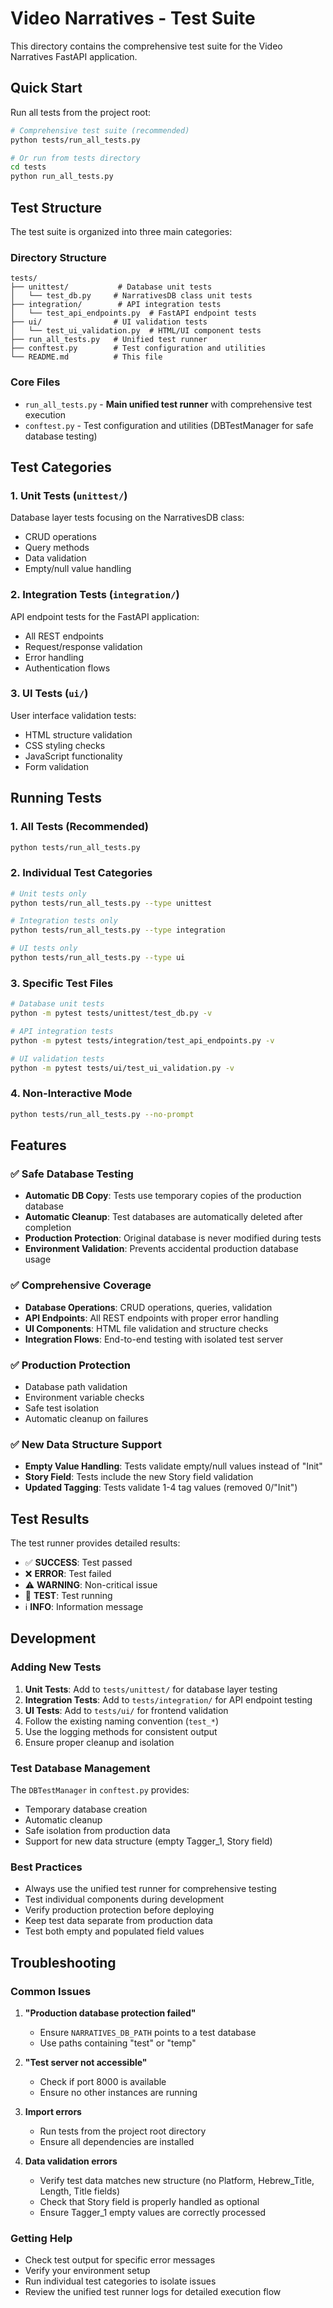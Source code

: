 # Video Narratives - Test Suite

This directory contains the comprehensive test suite for the Video Narratives FastAPI application.

## Quick Start

Run all tests from the project root:

```bash
# Comprehensive test suite (recommended)
python tests/run_all_tests.py

# Or run from tests directory
cd tests
python run_all_tests.py
```

## Test Structure

The test suite is organized into three main categories:

### Directory Structure

```
tests/
├── unittest/           # Database unit tests
│   └── test_db.py     # NarrativesDB class unit tests
├── integration/        # API integration tests
│   └── test_api_endpoints.py  # FastAPI endpoint tests
├── ui/                # UI validation tests
│   └── test_ui_validation.py  # HTML/UI component tests
├── run_all_tests.py   # Unified test runner
├── conftest.py        # Test configuration and utilities
└── README.md          # This file
```

### Core Files

- `run_all_tests.py` - **Main unified test runner** with comprehensive test execution
- `conftest.py` - Test configuration and utilities (DBTestManager for safe database testing)

## Test Categories

### 1. Unit Tests (`unittest/`)

Database layer tests focusing on the NarrativesDB class:

- CRUD operations
- Query methods
- Data validation
- Empty/null value handling

### 2. Integration Tests (`integration/`)

API endpoint tests for the FastAPI application:

- All REST endpoints
- Request/response validation
- Error handling
- Authentication flows

### 3. UI Tests (`ui/`)

User interface validation tests:

- HTML structure validation
- CSS styling checks
- JavaScript functionality
- Form validation

## Running Tests

### 1. All Tests (Recommended)

```bash
python tests/run_all_tests.py
```

### 2. Individual Test Categories

```bash
# Unit tests only
python tests/run_all_tests.py --type unittest

# Integration tests only
python tests/run_all_tests.py --type integration

# UI tests only
python tests/run_all_tests.py --type ui
```

### 3. Specific Test Files

```bash
# Database unit tests
python -m pytest tests/unittest/test_db.py -v

# API integration tests
python -m pytest tests/integration/test_api_endpoints.py -v

# UI validation tests
python -m pytest tests/ui/test_ui_validation.py -v
```

### 4. Non-Interactive Mode

```bash
python tests/run_all_tests.py --no-prompt
```

## Features

### ✅ Safe Database Testing

- **Automatic DB Copy**: Tests use temporary copies of the production database
- **Automatic Cleanup**: Test databases are automatically deleted after completion
- **Production Protection**: Original database is never modified during tests
- **Environment Validation**: Prevents accidental production database usage

### ✅ Comprehensive Coverage

- **Database Operations**: CRUD operations, queries, validation
- **API Endpoints**: All REST endpoints with proper error handling
- **UI Components**: HTML file validation and structure checks
- **Integration Flows**: End-to-end testing with isolated test server

### ✅ Production Protection

- Database path validation
- Environment variable checks
- Safe test isolation
- Automatic cleanup on failures

### ✅ New Data Structure Support

- **Empty Value Handling**: Tests validate empty/null values instead of "Init"
- **Story Field**: Tests include the new Story field validation
- **Updated Tagging**: Tests validate 1-4 tag values (removed 0/"Init")

## Test Results

The test runner provides detailed results:

- ✅ **SUCCESS**: Test passed
- ❌ **ERROR**: Test failed
- ⚠️ **WARNING**: Non-critical issue
- 🧪 **TEST**: Test running
- ℹ️ **INFO**: Information message

## Development

### Adding New Tests

1. **Unit Tests**: Add to `tests/unittest/` for database layer testing
2. **Integration Tests**: Add to `tests/integration/` for API endpoint testing
3. **UI Tests**: Add to `tests/ui/` for frontend validation
4. Follow the existing naming convention (`test_*`)
5. Use the logging methods for consistent output
6. Ensure proper cleanup and isolation

### Test Database Management

The `DBTestManager` in `conftest.py` provides:

- Temporary database creation
- Automatic cleanup
- Safe isolation from production data
- Support for new data structure (empty Tagger_1, Story field)

### Best Practices

- Always use the unified test runner for comprehensive testing
- Test individual components during development
- Verify production protection before deploying
- Keep test data separate from production data
- Test both empty and populated field values

## Troubleshooting

### Common Issues

1. **"Production database protection failed"**

   - Ensure `NARRATIVES_DB_PATH` points to a test database
   - Use paths containing "test" or "temp"

2. **"Test server not accessible"**

   - Check if port 8000 is available
   - Ensure no other instances are running

3. **Import errors**

   - Run tests from the project root directory
   - Ensure all dependencies are installed

4. **Data validation errors**
   - Verify test data matches new structure (no Platform, Hebrew_Title, Length, Title fields)
   - Check that Story field is properly handled as optional
   - Ensure Tagger_1 empty values are correctly processed

### Getting Help

- Check test output for specific error messages
- Verify your environment setup
- Run individual test categories to isolate issues
- Review the unified test runner logs for detailed execution flow
